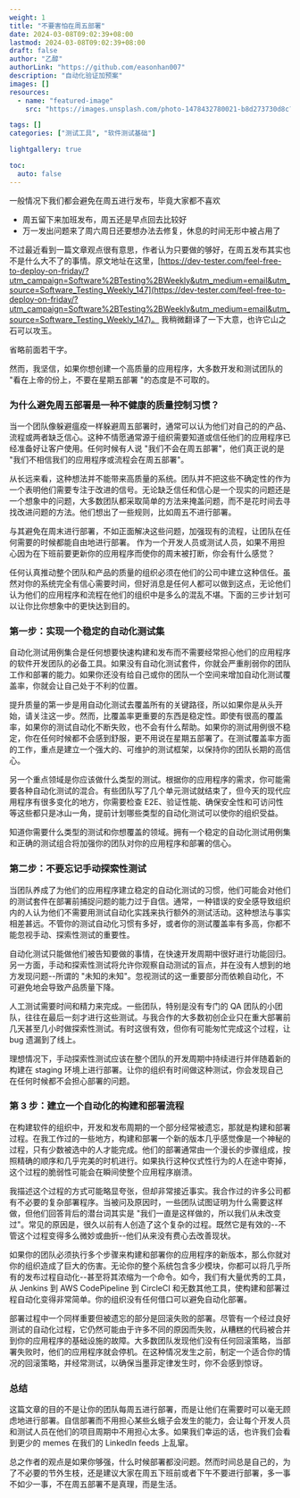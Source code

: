 ```yaml
---
weight: 1
title: "不要害怕在周五部署"
date: 2024-03-08T09:02:39+08:00
lastmod: 2024-03-08T09:02:39+08:00
draft: false
author: "乙醇"
authorLink: "https://github.com/easonhan007"
description: "自动化验证加预案"
images: []
resources:
  - name: "featured-image"
    src: "https://images.unsplash.com/photo-1478432780021-b8d273730d8c?w=300"

tags: []
categories: ["测试工具", "软件测试基础"]

lightgallery: true

toc:
  auto: false
---
```


一般情况下我们都会避免在周五进行发布，毕竟大家都不喜欢

- 周五留下来加班发布，周五还是早点回去比较好
- 万一发出问题来了周六周日还要想办法去修复，休息的时间无形中被占用了

不过最近看到一篇文章观点很有意思，作者认为只要做的够好，在周五发布其实也不是什么大不了的事情。原文地址在这里，[https://dev-tester.com/feel-free-to-deploy-on-friday/?utm_campaign=Software%2BTesting%2BWeekly&utm_medium=email&utm_source=Software_Testing_Weekly_147](https://dev-tester.com/feel-free-to-deploy-on-friday/?utm_campaign=Software%2BTesting%2BWeekly&utm_medium=email&utm_source=Software_Testing_Weekly_147)。 我稍微翻译了一下大意，也许它山之石可以攻玉。

省略前面若干字。

然而，我坚信，如果你想创建一个高质量的应用程序，大多数开发和测试团队的 "看在上帝的份上，不要在星期五部署 "的态度是不可取的。

### 为什么避免周五部署是一种不健康的质量控制习惯？

当一个团队像躲避瘟疫一样躲避周五部署时，通常可以认为他们对自己的的产品、流程或两者缺乏信心。这种不情愿通常源于组织需要知道或信任他们的应用程序已经准备好让客户使用。任何时候有人说 "我们不会在周五部署"，他们真正说的是 "我们不相信我们的应用程序或流程会在周五部署"。

从长远来看，这种想法并不能带来高质量的系统。团队并不把这些不确定性的作为一个表明他们需要专注于改进的信号。无论缺乏信任和信心是一个现实的问题还是一个想象中的问题，大多数团队都采取简单的方法来掩盖问题，而不是花时间去寻找改进问题的方法。他们想出了一些规则，比如周五不进行部署。

与其避免在周末进行部署，不如正面解决这些问题，加强现有的流程，让团队在任何需要的时候都能自由地进行部署。 作为一个开发人员或测试人员，如果不用担心因为在下班前要更新你的应用程序而使你的周末被打断，你会有什么感觉？

任何认真推动整个团队和产品的质量的组织必须在他们的公司中建立这种信任。虽然对你的系统完全有信心需要时间，但好消息是任何人都可以做到这点，无论他们认为他们的应用程序和流程在他们的组织中是多么的混乱不堪。下面的三步计划可以让你比你想象中的更快达到目的。

### 第一步：实现一个稳定的自动化测试集

自动化测试用例集合是任何想要快速构建和发布而不需要经常担心他们的应用程序的软件开发团队的必备工具。如果没有自动化测试套件，你就会严重削弱你的团队工作和部署的能力。如果你还没有给自己或你的团队一个空间来增加自动化测试覆盖率，你就会让自己处于不利的位置。

提升质量的第一步是用自动化测试去覆盖所有的关键路径，所以如果你是从头开始，请关注这一步。然而，比覆盖率更重要的东西是稳定性。即使有很高的覆盖率，如果你的测试自动化不断失败，也不会有什么帮助。如果你的测试用例很不稳定，你在任何时候都不会感到舒服，更不用说在星期五部署了。在测试覆盖率方面的工作，重点是建立一个强大的、可维护的测试框架，以保持你的团队长期的高信心。

另一个重点领域是你应该做什么类型的测试。根据你的应用程序的需求，你可能需要各种自动化测试的混合。有些团队写了几个单元测试就结束了，但今天的现代应用程序有很多变化的地方，你需要检查 E2E、验证性能、确保安全性和可访问性等这些都只是冰山一角，提前计划哪些类型的自动化测试可以使你的组织受益。

知道你需要什么类型的测试和你想覆盖的领域。拥有一个稳定的自动化测试用例集和正确的测试组合将加强你的团队对你的应用程序和部署的信心。

### 第二步：不要忘记手动探索性测试

当团队养成了为他们的应用程序建立稳定的自动化测试的习惯，他们可能会对他们的测试套件在部署前捕捉问题的能力过于自信。通常，一种错误的安全感导致组织内的人认为他们不需要用测试自动化实践来执行额外的测试活动。这种想法与事实相差甚远。不管你的测试自动化习惯有多好，或者你的测试覆盖率有多高，你都不能忽视手动、探索性测试的重要性。

自动化测试只能做他们被告知要做的事情，在快速开发周期中很好进行功能回归。另一方面，手动和探索性测试将允许你观察自动测试的盲点，并在没有人想到的地方发现问题--所谓的 "未知的未知"。忽视测试的这一重要部分而依赖自动化，不可避免地会导致产品质量下降。

人工测试需要时间和精力来完成。一些团队，特别是没有专门的 QA 团队的小团队，往往在最后一刻才进行这些测试。与我合作的大多数初创企业只在重大部署前几天甚至几小时做探索性测试。有时这很有效，但你有可能匆忙完成这个过程，让 bug 遗漏到了线上。

理想情况下，手动探索性测试应该在整个团队的开发周期中持续进行并伴随着新的构建在 staging 环境上进行部署。让你的组织有时间做这种测试，你会发现自己在任何时候都不会担心部署的问题。

### 第 3 步：建立一个自动化的构建和部署流程

在构建软件的组织中，开发和发布周期的一个部分经常被遗忘，那就是构建和部署过程。在我工作过的一些地方，构建和部署一个新的版本几乎感觉像是一个神秘的过程，只有少数被选中的人才能完成。他们的部署通常由一个漫长的步骤组成，按照精确的顺序和几乎完美的时机进行。如果执行这种仪式性行为的人在途中寄掉，这个过程的脆弱性可能会在瞬间使整个应用程序崩溃。

我描述这个过程的方式可能略显夸张，但却非常接近事实。我合作过的许多公司都有不必要的复杂部署程序。当被问及原因时，一些团队试图证明为什么需要这样做，但他们回答背后的潜台词其实是 "我们一直是这样做的，所以我们从未改变过"。常见的原因是，很久以前有人创造了这个复杂的过程。既然它是有效的--不管这个过程变得多么微妙或曲折--他们从来没有费心去改善现状。

如果你的团队必须执行多个步骤来构建和部署你的应用程序的新版本，那么你就对你的组织造成了巨大的伤害。无论你的整个系统包含多少模块，你都可以将几乎所有的发布过程自动化--甚至将其浓缩为一个命令。如今，我们有大量优秀的工具，从 Jenkins 到 AWS CodePipeline 到 CircleCI 和无数其他工具，使构建和部署过程自动化变得非常简单。你的组织没有任何借口可以避免自动化部署。

部署过程中一个同样重要但被遗忘的部分是回滚失败的部署。尽管有一个经过良好测试的自动化过程，它仍然可能由于许多不同的原因而失败，从糟糕的代码被合并到你的应用程序的基础设施的故障。大多数团队发现他们没有任何回滚策略，当部署失败时，他们的应用程序就会停机。在这种情况发生之前，制定一个适合你的情况的回滚策略，并经常测试，以确保当墨菲定律发生时，你不会感到惊讶。

### 总结

这篇文章的目的不是让你的团队每周五进行部署，而是让他们在需要时可以毫无顾虑地进行部署。自信部署而不用担心某些幺蛾子会发生的能力，会让每个开发人员和测试人员在他们的项目周期中不用担心太多。如果我们幸运的话，也许我们会看到更少的 memes 在我们的 LinkedIn feeds 上乱窜。

总之作者的观点是如果你够强，什么时候部署都没问题。然而时间总是自己的，为了不必要的节外生枝，还是建议大家在周五下班前或者下午不要进行部署，多一事不如少一事，不在周五部署不是真理，而是生活。
